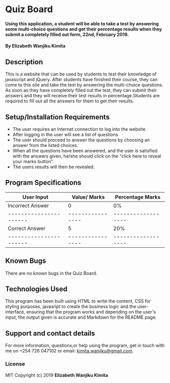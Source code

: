 # Quiz Board
#### Using this application, a student will be able to take a test by answering some multi-choice questions and get their percentage results when they submit a completely filled out form, 22nd, February 2019.
#### By **Elizabeth Wanjiku Kimita**
## Description
This is a website that can be used by students to test their knowledge of javascript and jQuery. After students have finished their course, they can come to this site and take the test by answering the multi-choice questions. As soon as they have completely filled out the test, they can submit their answers and they will receive their test results in percentage.Students are required to fill out all the answers for them to get their results.

## Setup/Installation Requirements
* The user requires an Internet connection to log into the website.
* After logging in the user will see a list of questions
* The user should proceed to answer the questions by choosing an answer from the listed choices.
* When all the questions have been answered, and the user is satisfied with the answers given, he/she should click on the "click here to reveal your marks button".
* The users results will then be revealed.

## Program Specifications
|User Input            |Value/ Marks    |Percentage Marks  |
|----------------------|----------------|------------------|
|Incorrect Answer      |      0         |    0%            |
|----------------------|----------------|------------------|
|Correct Answer        |      5         |    20%           |
|----------------------|----------------|------------------|

## Known Bugs
There are no known bugs in the Quiz Board.
## Technologies Used

This program has been built using HTML to write the content, CSS for styling purposes, javasript to create the business logic and the user- interface, ensuring that the program works and depending on the user's input, the output given is accurate and Markdown for the README page.

## Support and contact details
For more information, questions,or help using the program, get in touch with me on +254 726 047102 or email: kimita.wanjiku@gmail.com.

### License
MIT
Copyright (c) 2019 **Elizabeth Wanjiku Kimita**
